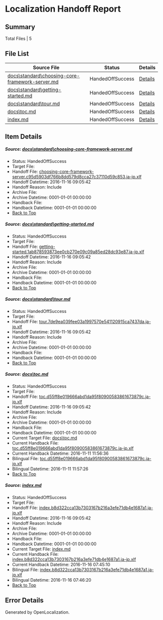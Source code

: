 # <a name='report-top'></a> Localization Handoff Report

## Summary
 Total Files | 5

## File List
 Source File | Status | Details 
 ----------- | ------ | ------- 
 [docs\standard\choosing-core-framework-server.md](https://github.com/dotnet/docs/blob/56bbce8a01d781f8c8ab095f2cf9411beb6b1e44/docs/standard/choosing-core-framework-server.md) | HandedOffSuccess | [Details](#6f4d80a26d4aabc151b2c8c7f5e3a14a2add1be63248)
 [docs\standard\getting-started.md](https://github.com/dotnet/docs/blob/10e9195efdbfa031698a8b0f8e8c3479babd9727/docs/standard/getting-started.md) | HandedOffSuccess | [Details](#a08b0a0f95d43eb995f015f7e408f77fe4ab9d633298)
 [docs\standard\tour.md](https://github.com/dotnet/docs/blob/2c57b5cebd63b1d94b127cd269e3b319fb24dd97/docs/standard/tour.md) | HandedOffSuccess | [Details](#02e2fa22e36fd2f6618527ad3c89cbbd8587dfe23312)
 [docs\toc.md](https://github.com/dotnet/docs/blob/56bbce8a01d781f8c8ab095f2cf9411beb6b1e44/docs/toc.md) | HandedOffSuccess | [Details](#1623a011de31be26cb30ab88408446747894a9bc3314)
 [index.md](https://github.com/dotnet/docs/blob/bc491b420a1fd5bbfa60d8e2af74997855bc57ab/index.md) | HandedOffSuccess | [Details](#a904872697d96fbb598dd155a94d24d34320fd747292)

## Item Details
##### <a name='6f4d80a26d4aabc151b2c8c7f5e3a14a2add1be63248'></a> Source: [docs\standard\choosing-core-framework-server.md](https://github.com/dotnet/docs/blob/56bbce8a01d781f8c8ab095f2cf9411beb6b1e44/docs/standard/choosing-core-framework-server.md)
* Status: HandedOffSuccess
* Target File: 
* Handoff File: [choosing-core-framework-server.c95d5903df766b8dd579d8cca27c37110d59c853.ja-jp.xlf](https://github.com/dotnet/docs.handoff/blob/3864fdd700a36f9fa5d799ee2fe3c53862295251/ol-handoff/dotnet/docs.ja-jp/master/ht-p2/choosing-core-framework-server.c95d5903df766b8dd579d8cca27c37110d59c853.ja-jp.xlf)
* Handoff Datetime: 2016-11-16 09:05:42
* Handoff Reason: Include
* Archive File: 
* Archive Datetime: 0001-01-01 00:00:00
* Handback File: 
* Handback Datetime: 0001-01-01 00:00:00
* [Back to Top](#report-top)

##### <a name='a08b0a0f95d43eb995f015f7e408f77fe4ab9d633298'></a> Source: [docs\standard\getting-started.md](https://github.com/dotnet/docs/blob/10e9195efdbfa031698a8b0f8e8c3479babd9727/docs/standard/getting-started.md)
* Status: HandedOffSuccess
* Target File: 
* Handoff File: [getting-started.1ab878593873ee0cb270e09c09a85ed28dc93e87.ja-jp.xlf](https://github.com/dotnet/docs.handoff/blob/3864fdd700a36f9fa5d799ee2fe3c53862295251/ol-handoff/dotnet/docs.ja-jp/master/ht-p2/getting-started.1ab878593873ee0cb270e09c09a85ed28dc93e87.ja-jp.xlf)
* Handoff Datetime: 2016-11-16 09:05:42
* Handoff Reason: Include
* Archive File: 
* Archive Datetime: 0001-01-01 00:00:00
* Handback File: 
* Handback Datetime: 0001-01-01 00:00:00
* [Back to Top](#report-top)

##### <a name='02e2fa22e36fd2f6618527ad3c89cbbd8587dfe23312'></a> Source: [docs\standard\tour.md](https://github.com/dotnet/docs/blob/2c57b5cebd63b1d94b127cd269e3b319fb24dd97/docs/standard/tour.md)
* Status: HandedOffSuccess
* Target File: 
* Handoff File: [tour.7de9ea039fee03a1997570e541120915ca7437da.ja-jp.xlf](https://github.com/dotnet/docs.handoff/blob/3864fdd700a36f9fa5d799ee2fe3c53862295251/ol-handoff/dotnet/docs.ja-jp/master/ht-p2/tour.7de9ea039fee03a1997570e541120915ca7437da.ja-jp.xlf)
* Handoff Datetime: 2016-11-16 09:05:42
* Handoff Reason: Include
* Archive File: 
* Archive Datetime: 0001-01-01 00:00:00
* Handback File: 
* Handback Datetime: 0001-01-01 00:00:00
* [Back to Top](#report-top)

##### <a name='1623a011de31be26cb30ab88408446747894a9bc3314'></a> Source: [docs\toc.md](https://github.com/dotnet/docs/blob/56bbce8a01d781f8c8ab095f2cf9411beb6b1e44/docs/toc.md)
* Status: HandedOffSuccess
* Target File: 
* Handoff File: [toc.d55ff8e019666abd1da95f80900583861673879c.ja-jp.xlf](https://github.com/dotnet/docs.handoff/blob/3864fdd700a36f9fa5d799ee2fe3c53862295251/ol-handoff/dotnet/docs.ja-jp/master/ht-p1/toc.d55ff8e019666abd1da95f80900583861673879c.ja-jp.xlf)
* Handoff Datetime: 2016-11-16 09:05:42
* Handoff Reason: Include
* Archive File: 
* Archive Datetime: 0001-01-01 00:00:00
* Handback File: 
* Handback Datetime: 0001-01-01 00:00:00
* Current Target File: [docs\toc.md](https://github.com/dotnet/docs.ja-jp/blob/714ef1533832e32f20289d7d5d77a20cedad6f09/docs/toc.md)
* Current Handback File: [toc.d55ff8e019666abd1da95f80900583861673879c.ja-jp.xlf](https://github.com/dotnet/docs.handback/blob/0cecc870eb55125c3d0f6639652fb8590ea32ef6/ol-handback/dotnet/docs.ja-jp/master/ht-p1/toc.d55ff8e019666abd1da95f80900583861673879c.ja-jp.xlf)
* Current Handback Datetime: 2016-11-11 11:56:36
* Bilingual File: [toc.d55ff8e019666abd1da95f80900583861673879c.ja-jp.xlf](https://github.com/dotnet/docs.handback/blob/0cecc870eb55125c3d0f6639652fb8590ea32ef6/ol-handback/dotnet/docs.ja-jp/master/ht-p1/toc.d55ff8e019666abd1da95f80900583861673879c.ja-jp.xlf)
* Bilingual Datetime: 2016-11-11 11:57:26
* [Back to Top](#report-top)

##### <a name='a904872697d96fbb598dd155a94d24d34320fd747292'></a> Source: [index.md](https://github.com/dotnet/docs/blob/bc491b420a1fd5bbfa60d8e2af74997855bc57ab/index.md)
* Status: HandedOffSuccess
* Target File: 
* Handoff File: [index.b8d322cca13b7303167b216a3efe71db4e1687a1.ja-jp.xlf](https://github.com/dotnet/docs.handoff/blob/3864fdd700a36f9fa5d799ee2fe3c53862295251/ol-handoff/dotnet/docs.ja-jp/master/ht-p1/index.b8d322cca13b7303167b216a3efe71db4e1687a1.ja-jp.xlf)
* Handoff Datetime: 2016-11-16 09:05:42
* Handoff Reason: Include
* Archive File: 
* Archive Datetime: 0001-01-01 00:00:00
* Handback File: 
* Handback Datetime: 0001-01-01 00:00:00
* Current Target File: [index.md](https://github.com/dotnet/docs.ja-jp/blob/87ad0ef12e37beea2daec0c6affc7eacf51a2bda/index.md)
* Current Handback File: [index.b8d322cca13b7303167b216a3efe71db4e1687a1.ja-jp.xlf](https://github.com/dotnet/docs.handback/blob/663364fa809c1510d0cd9a019895d087432ca76f/ol-handback/dotnet/docs.ja-jp/master/ht-p1/index.b8d322cca13b7303167b216a3efe71db4e1687a1.ja-jp.xlf)
* Current Handback Datetime: 2016-11-16 07:45:10
* Bilingual File: [index.b8d322cca13b7303167b216a3efe71db4e1687a1.ja-jp.xlf](https://github.com/dotnet/docs.handback/blob/663364fa809c1510d0cd9a019895d087432ca76f/ol-handback/dotnet/docs.ja-jp/master/ht-p1/index.b8d322cca13b7303167b216a3efe71db4e1687a1.ja-jp.xlf)
* Bilingual Datetime: 2016-11-16 07:46:20
* [Back to Top](#report-top)


## Error Details

Generated by OpenLocalization.
